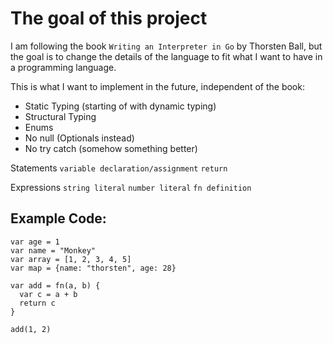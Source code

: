 # The goal of this project

I am following the book `Writing an Interpreter in Go` by Thorsten Ball, but the goal is to change the details of the language to fit what I want to have in a programming language.

This is what I want to implement in the future, independent of the book:

- Static Typing (starting of with dynamic typing)
- Structural Typing
- Enums
- No null (Optionals instead)
- No try catch (somehow something better)

Statements
`variable declaration/assignment`
`return`

Expressions
`string literal`
`number literal`
`fn definition`

## Example Code:
```
var age = 1
var name = "Monkey"
var array = [1, 2, 3, 4, 5]
var map = {name: "thorsten", age: 28}

var add = fn(a, b) {
  var c = a + b
  return c
}

add(1, 2)
```